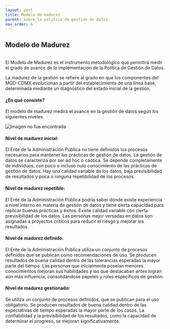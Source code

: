 ```yaml
---
layout: post
title: Modelo de madurez
parent: Sobre la politica de gestión de datos
nav_order: 6
---
```


<h2> Modelo de Madurez</h2>
<br>
El Modelo de Madurez es el instrumento metodológico que permitirá medir el grado de avance de la implementación de la Política de Gestión de Datos.

La madurez de la gestión se refiere al grado en que los componentes del MGD-CDMX evolucionan a partir del establecimiento de una línea base, determinada mediante un diagnóstico del estado inicial de la gestión.



<h4><b>¿En qué consiste?</b></h4>

El modelo de madurez medirá el avance en la gestión de datos según los siguientes niveles.

<img class="center" src="https://gobcdmx.github.io/politicadedatos/assets/img/modelo-madurez.png" alt="Imagen no fue encontrada">

<h4> Nivel de madurez inicial: </h4>
El Ente de la Administración Pública no tiene definidos los procesos necesarios para mantener las prácticas de gestión de datos.
La gestión de datos se caracteriza por ser ad hoc o caótica.
Se depende completamente de individuos, con poco o incluso nulo conocimiento de las prácticas de gestión de datos.
Hay una calidad variable de los datos, baja previsibilidad de resultados y poca o ninguna repetibilidad de los procesos.

<h4>Nivel de madurez repetible: </h4>
El Ente de la Administración Pública podría saber dónde existe experiencia a nivel interno en materia de gestión de datos y tiene cierta capacidad para replicar buenas prácticas y éxitos.
Existe calidad variable con cierta previsibilidad de los datos.
Las personas mejor versadas en datos son asignadas a proyectos críticos para reducir el riesgo y mejorar los resultados.

<h4>Nivel de madurez definido: </h4>
El Ente de la Administración Pública utiliza un conjunto de procesos definidos que se publican como recomendaciones de uso.
Se producen resultados de buena calidad dentro de las tolerancias esperadas la mayor parte del tiempo.
Las personas que inicialmente poseían menores conocimientos mejoran sus habilidades y las que destacaban antes logran aún más influencia, consolidándose papeles y roles específicos de gestión.

<h4>Nivel de madurez gestionado: </h4>
Se utiliza un conjunto de procesos definidos, que se publican para el uso obligatorio.
Se producen resultados de buena calidad dentro de las expectativas de tiempo esperadas la mayor parte de los casos.
La confiabilidad y la previsibilidad de los resultados, como la capacidad de determinar el progreso, se mejoran significativamente.
